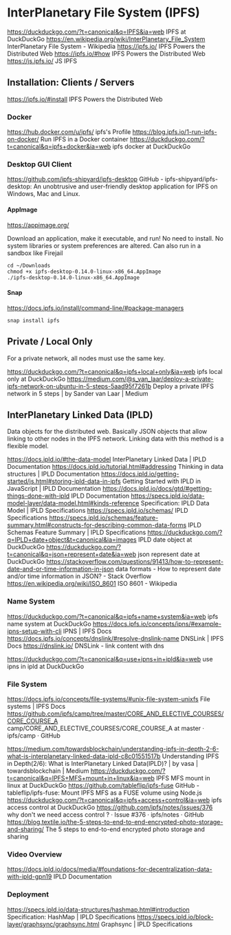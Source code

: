 # InterPlanetary File System (IPFS)

https://duckduckgo.com/?t=canonical&q=IPFS&ia=web
IPFS at DuckDuckGo
https://en.wikipedia.org/wiki/InterPlanetary_File_System
InterPlanetary File System - Wikipedia
https://ipfs.io/
IPFS Powers the Distributed Web
https://ipfs.io/#how
IPFS Powers the Distributed Web
https://js.ipfs.io/
JS IPFS

## Installation: Clients / Servers

https://ipfs.io/#install
IPFS Powers the Distributed Web

### Docker

https://hub.docker.com/u/ipfs/
ipfs's Profile
https://blog.ipfs.io/1-run-ipfs-on-docker/
Run IPFS in a Docker container
https://duckduckgo.com/?t=canonical&q=ipfs+docker&ia=web
ipfs docker at DuckDuckGo

### Desktop GUI Client

https://github.com/ipfs-shipyard/ipfs-desktop
GitHub - ipfs-shipyard/ipfs-desktop: An unobtrusive and user-friendly desktop application for IPFS on Windows, Mac and Linux.

#### AppImage

https://appimage.org/

Download an application, make it executable, and run! No need to install. No system libraries or system preferences are altered. Can also run in a sandbox like Firejail

```
cd ~/Downloads
chmod +x ipfs-desktop-0.14.0-linux-x86_64.AppImage
./ipfs-desktop-0.14.0-linux-x86_64.AppImage
```

#### Snap

https://docs.ipfs.io/install/command-line/#package-managers

    snap install ipfs

## Private / Local Only

For a private network, all nodes must use the same key.

https://duckduckgo.com/?t=canonical&q=ipfs+local+only&ia=web
ipfs local only at DuckDuckGo
https://medium.com/@s_van_laar/deploy-a-private-ipfs-network-on-ubuntu-in-5-steps-5aad95f7261b
Deploy a private IPFS network in 5 steps | by Sander van Laar | Medium

## InterPlanetary Linked Data (IPLD)

Data objects for the distributed web. Basically JSON objects that allow linking to other nodes in the IPFS network. Linking data with this method is a flexible model.

https://docs.ipld.io/#the-data-model
InterPlanetary Linked Data | IPLD Documentation
https://docs.ipld.io/tutorial.html#addressing
Thinking in data structures | IPLD Documentation
https://docs.ipld.io/getting-started/js.html#storing-ipld-data-in-ipfs
Getting Started with IPLD in JavaScript | IPLD Documentation
https://docs.ipld.io/docs/gtd/#getting-things-done-with-ipld
IPLD Documentation
https://specs.ipld.io/data-model-layer/data-model.html#kinds-reference
Specification: IPLD Data Model | IPLD Specifications
https://specs.ipld.io/schemas/
IPLD Specifications
https://specs.ipld.io/schemas/feature-summary.html#constructs-for-describing-common-data-forms
IPLD Schemas Feature Summary | IPLD Specifications
https://duckduckgo.com/?q=IPLD+date+object&t=canonical&ia=images
IPLD date object at DuckDuckGo
https://duckduckgo.com/?t=canonical&q=json+represent+date&ia=web
json represent date at DuckDuckGo
https://stackoverflow.com/questions/91413/how-to-represent-date-and-or-time-information-in-json
data formats - How to represent date and/or time information in JSON? - Stack Overflow
https://en.wikipedia.org/wiki/ISO_8601
ISO 8601 - Wikipedia

### Name System

https://duckduckgo.com/?t=canonical&q=ipfs+name+system&ia=web
ipfs name system at DuckDuckGo
https://docs.ipfs.io/concepts/ipns/#example-ipns-setup-with-cli
IPNS | IPFS Docs
https://docs.ipfs.io/concepts/dnslink/#resolve-dnslink-name
DNSLink | IPFS Docs
https://dnslink.io/
DNSLink - link content with dns

https://duckduckgo.com/?t=canonical&q=use+ipns+in+ipld&ia=web
use ipns in ipld at DuckDuckGo

### File System

https://docs.ipfs.io/concepts/file-systems/#unix-file-system-unixfs
File systems | IPFS Docs
https://github.com/ipfs/camp/tree/master/CORE_AND_ELECTIVE_COURSES/CORE_COURSE_A
camp/CORE_AND_ELECTIVE_COURSES/CORE_COURSE_A at master · ipfs/camp · GitHub

https://medium.com/towardsblockchain/understanding-ipfs-in-depth-2-6-what-is-interplanetary-linked-data-ipld-c8c01551517b
Understanding IPFS in Depth(2/6): What is InterPlanetary Linked Data(IPLD)? | by vasa | towardsblockchain | Medium
https://duckduckgo.com/?t=canonical&q=IPFS+MFS+mount+in+linux&ia=web
IPFS MFS mount in linux at DuckDuckGo
https://github.com/tableflip/ipfs-fuse
GitHub - tableflip/ipfs-fuse: Mount IPFS MFS as a FUSE volume using Node.js
https://duckduckgo.com/?t=canonical&q=ipfs+access+control&ia=web
ipfs access control at DuckDuckGo
https://github.com/ipfs/notes/issues/376
why don't we need access control ? · Issue #376 · ipfs/notes · GitHub
https://blog.textile.io/the-5-steps-to-end-to-end-encrypted-photo-storage-and-sharing/
The 5 steps to end-to-end encrypted photo storage and sharing


### Video Overview

https://docs.ipld.io/docs/media/#foundations-for-decentralization-data-with-ipld-gpn19
IPLD Documentation

### Deployment

https://specs.ipld.io/data-structures/hashmap.html#introduction
Specification: HashMap | IPLD Specifications
https://specs.ipld.io/block-layer/graphsync/graphsync.html
Graphsync | IPLD Specifications

